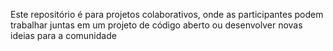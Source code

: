 Este repositório é para projetos colaborativos, onde as participantes podem trabalhar juntas em um projeto de código aberto ou desenvolver novas ideias para a comunidade
